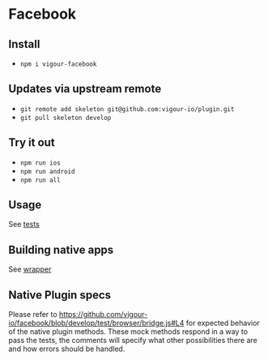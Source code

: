 # Facebook

## Install
- `npm i vigour-facebook`

## Updates via upstream remote
- `git remote add skeleton git@github.com:vigour-io/plugin.git`
- `git pull skeleton develop`

## Try it out
- `npm run ios`
- `npm run android`
- `npm run all`

## Usage
See [tests](test)

## Building native apps
See [wrapper](http://github.com/vigour-io/vigour-native)

## Native Plugin specs

Please refer to https://github.com/vigour-io/facebook/blob/develop/test/browser/bridge.js#L4
for expected behavior of the native plugin methods. These mock methods respond in a way to pass the tests, the comments will specify what other possibilities there are and how errors should be handled.
